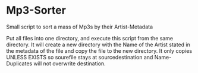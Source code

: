 # Mp3-Sorter
Small script to sort a mass of Mp3s by their Artist-Metadata


Put all files into one directory, and execute this script from the same directory.
It will create a new directory with the Name of the Artist stated in the metadata of the file and copy the file to the new directory.
It only copies UNLESS EXISTS so sourefile stays at sourcedestination and Name-Duplicates will not overwrite destination.
